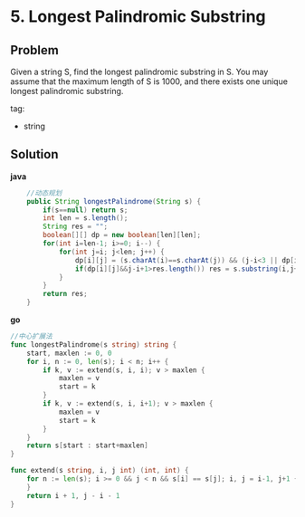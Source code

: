 # 5. Longest Palindromic Substring

## Problem

Given a string S, find the longest palindromic substring in S. You may assume that the maximum length of S is 1000, and there exists one unique longest palindromic substring.

tag:
- string

## Solution

**java**

```java
	//动态规划
    public String longestPalindrome(String s) {
        if(s==null) return s;
        int len = s.length();
        String res = "";
        boolean[][] dp = new boolean[len][len];
        for(int i=len-1; i>=0; i--) {
            for(int j=i; j<len; j++) {
                dp[i][j] = (s.charAt(i)==s.charAt(j)) && (j-i<3 || dp[i+1][j-1]);
                if(dp[i][j]&&j-i+1>res.length()) res = s.substring(i,j+1);
            }
        }
        return res;
    }
```

**go**
```go
//中心扩展法
func longestPalindrome(s string) string {
	start, maxlen := 0, 0
	for i, n := 0, len(s); i < n; i++ {
		if k, v := extend(s, i, i); v > maxlen {
			maxlen = v
			start = k
		}
		if k, v := extend(s, i, i+1); v > maxlen {
			maxlen = v
			start = k
		}
	}
	return s[start : start+maxlen]
}

func extend(s string, i, j int) (int, int) {
	for n := len(s); i >= 0 && j < n && s[i] == s[j]; i, j = i-1, j+1 {
	}
	return i + 1, j - i - 1
}
```